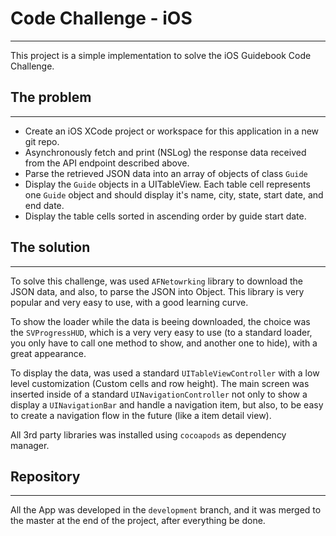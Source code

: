 # Code Challenge - iOS
---
This project is a simple implementation to solve the iOS Guidebook Code Challenge. 

## The problem
---
- Create an iOS XCode project or workspace for this application in a new git repo.
- Asynchronously fetch and print (NSLog) the response data received from the API endpoint described above.
- Parse the retrieved JSON data into an array of objects of class `Guide`
- Display the `Guide` objects in a UITableView. Each table cell represents one `Guide` object and should display it's name, city, state, start date, and end date.
- Display the table cells sorted in ascending order by guide start date.


## The solution
---
To solve this challenge, was used `AFNetowrking` library to download the JSON data, and also, to parse the JSON into Object. This library is very popular and very easy to use, with a good learning curve.

To show the loader while the data is beeing downloaded, the choice was the `SVProgressHUD`, which is a very very easy to use (to a standard loader, you only have to call one method to show, and another one to hide), with a great appearance.

To display the data, was used a standard `UITableViewController` with a low level customization (Custom cells and row height). The main screen was inserted inside of a standard `UINavigationController` not only to show a display a `UINavigationBar` and handle a navigation item, but also, to be easy to create a navigation flow in the future (like a item detail view).

All 3rd party libraries was installed using `cocoapods` as dependency manager.

## Repository
---
All the App was developed in the `development` branch, and it was merged to the master at the end of the project, after everything be done.

